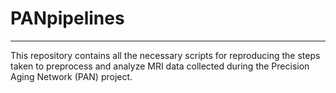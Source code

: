 # PANpipelines
---
This repository contains all the necessary scripts for reproducing the steps taken to preprocess and analyze MRI data collected during the Precision Aging Network (PAN) project.